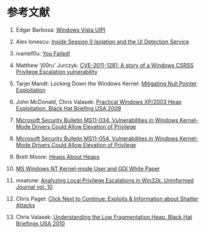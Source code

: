 # 参考文献

1. Edgar Barbosa: [Windows Vista UIPI](http://www.coseinc.com/en/index.php?rt=download&act=publication&file=Vista_UIPI.ppt.pdf)

2. Alex Ionescu: [Inside Session 0 Isolation and the UI Detection Service](http://www.alex-ionescu.com/?p=59)

3. ivanlef0u: [You Failed!](http://www.ivanlef0u.tuxfamily.org/?p=68)

4. Matthew ’j00ru’ Jurczyk: [CVE-2011-1281: A story of a Windows CSRSS Privilege Escalation vulnerability](http://j00ru.vexillium.org/?p=893)

5. Tarjei Mandt: Locking Down the Windows Kernel: [Mitigating Null Pointer Exploitation](http://mista.nu/blog/2011/07/07/mitigating-null-pointer-exploitation-on-windows/)

6. John McDonald, Chris Valasek: [Practical Windows XP/2003 Heap Exploitation. Black Hat Briefing USA 2009](https://www.blackhat.com/presentations/bh-usa-09/MCDONALD/BHUSA09-McDonald-WindowsHeap-PAPER.pdf)

7. [Microsoft Security Bulletin MS11-034. Vulnerabilities in Windows Kernel-Mode Drivers Could Allow Elevation of Privilege](http://www.microsoft.com/technet/security/bulletin/ms11-034.mspx)

8. [Microsoft Security Bulletin MS11-054. Vulnerabilities in Windows Kernel-Mode Drivers Could Allow Elevation of Privilege](http://www.microsoft.com/technet/security/bulletin/ms11-054.mspx)

9. Brett Moore: [Heaps About Heaps](http://www.insomniasec.com/publications/Heaps_About_Heaps.ppt)

10. [MS Windows NT Kernel-mode User and GDI White Paper](http://technet.microsoft.com/en-us/library/cc750820.aspx)

11. mxatone: [Analyzing Local Privilege Escalations in Win32k. Uninformed Journal vol. 10](http://uninformed.org/?v=10&a=2)

12. Chris Paget: [Click Next to Continue: Exploits & Information about Shatter Attacks](https://www.blackhat.com/presentations/bh-usa-03/bh-us-03-paget.pdf)

13. Chris Valasek: [Understanding the Low Fragmentation Heap. Black Hat Briefings USA 2010](http://illmatics.com/Understanding_the_LFH.pdf)
